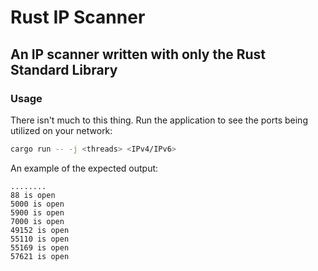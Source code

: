 # Rust IP Scanner

## An IP scanner written with only the Rust Standard Library

### Usage

There isn't much to this thing. Run the application to see the ports being utilized on your network:

```bash
cargo run -- -j <threads> <IPv4/IPv6>
```

An example of the expected output:

```text
........
88 is open
5000 is open
5900 is open
7000 is open
49152 is open
55110 is open
55169 is open
57621 is open
```
